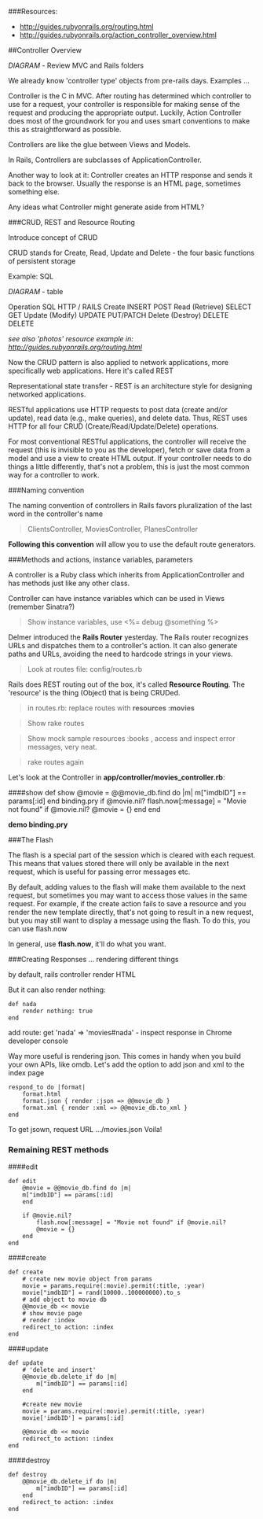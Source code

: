 ###Resources: 

- http://guides.rubyonrails.org/routing.html
- http://guides.rubyonrails.org/action_controller_overview.html
	
	
##Controller Overview

*DIAGRAM* - Review MVC and Rails folders

We already know 'controller type' objects from pre-rails days. Examples ...

Controller is the C in MVC. After routing has determined which controller to use for a request, your controller is responsible for making sense of the request and producing the appropriate output. Luckily, Action Controller does most of the groundwork for you and uses smart conventions to make this as straightforward as possible.

Controllers are like the glue between Views and Models.

In Rails, Controllers are subclasses of ApplicationController.

Another way to look at it: Controller creates an HTTP response and sends it back to the browser. Usually the response is an HTML page, sometimes something else.

Any ideas what Controller might generate aside from HTML?


###CRUD, REST and Resource Routing

Introduce concept of CRUD

CRUD stands for Create, Read, Update and Delete - the four basic functions of persistent storage 

Example: SQL

*DIAGRAM* - table

Operation			SQL	  			HTTP / RAILS
Create				INSERT	 		POST
Read (Retrieve)		SELECT			GET
Update (Modify)		UPDATE			PUT/PATCH
Delete (Destroy)	DELETE			DELETE

*see also 'photos' resource example in: http://guides.rubyonrails.org/routing.html*

Now the CRUD pattern is also applied to network applications, more specifically web applications. Here it's called REST

Representational state transfer - REST is an architecture style for designing networked applications.

RESTful applications use HTTP requests to post data (create and/or update), read data (e.g., make queries), and delete data. Thus, REST uses HTTP for all four CRUD (Create/Read/Update/Delete) operations.

For most conventional RESTful applications, the controller will receive the request (this is invisible to you as the developer), fetch or save data from a model and use a view to create HTML output. If your controller needs to do things a little differently, that's not a problem, this is just the most common way for a controller to work.

###Naming convention

The naming convention of controllers in Rails favors pluralization of the last word in the controller's name

> ClientsController, MoviesController, PlanesController

**Following this convention** will allow you to use the default route generators. 


###Methods and actions, instance variables, parameters

A controller is a Ruby class which inherits from ApplicationController and has methods just like any other class. 

Controller can have instance variables which can be used in Views (remember Sinatra?)

> Show instance variables, use <%= debug @something %>

Delmer introduced the **Rails Router** yesterday. The Rails router recognizes URLs and dispatches them to a controller's action. It can also generate paths and URLs, avoiding the need to hardcode strings in your views.

> Look at routes file: config/routes.rb

Rails does REST routing out of the box, it's called **Resource Routing**. The 'resource' is the thing (Object) that is being CRUDed. 

> in routes.rb: replace routes with 
> **resources :movies**

> Show rake routes

> Show mock sample resources :books , access and inspect error messages, very neat.

> rake routes again

Let's look at the Controller in **app/controller/movies_controller.rb**:

####show
	def show
    	@movie = @@movie_db.find do |m|
      		m["imdbID"] == params[:id]
    	end
    	binding.pry
    	if @movie.nil?
      		flash.now[:message] = "Movie not found" if @movie.nil?
      		@movie = {}
    	end
	end
	
**demo binding.pry**
	
###The Flash

The flash is a special part of the session which is cleared with each request. This means that values stored there will only be available in the next request, which is useful for passing error messages etc.

By default, adding values to the flash will make them available to the next request, but sometimes you may want to access those values in the same request. For example, if the create action fails to save a resource and you render the new template directly, that's not going to result in a new request, but you may still want to display a message using the flash. To do this, you can use flash.now

In general, use **flash.now**, it'll do what you want.

###Creating Responses … rendering different things

by default, rails controller render HTML

But it can also render nothing:

	def nada
		render nothing: true
	end	

add route: get 'nada' => 'movies#nada' - inspect response in Chrome developer console

Way more useful is rendering json. This comes in handy when you build your own APIs, like omdb. Let's add the option to add json and xml to the index page

	respond_to do |format|
    	format.html
    	format.json { render :json => @@movie_db }
    	format.xml { render :xml => @@movie_db.to_xml }
	end

To get jsown, request URL .../movies.json  Voila!

### Remaining REST methods

####edit

	def edit
   		@movie = @@movie_db.find do |m|
      	m["imdbID"] == params[:id]
    	end

    	if @movie.nil?
      		flash.now[:message] = "Movie not found" if @movie.nil?
      		@movie = {}
    	end
	end

####create

	def create
    	# create new movie object from params
    	movie = params.require(:movie).permit(:title, :year)
    	movie["imdbID"] = rand(10000..100000000).to_s
    	# add object to movie db
    	@@movie_db << movie
    	# show movie page
    	# render :index
    	redirect_to action: :index
  	end
  	
####update

	def update
    	# 'delete and insert'
    	@@movie_db.delete_if do |m|
      		m["imdbID"] == params[:id]
    	end

    	#create new movie
    	movie = params.require(:movie).permit(:title, :year)
    	movie['imdbID'] = params[:id]

    	@@movie_db << movie
    	redirect_to action: :index
	end  	

####destroy

	def destroy
    	@@movie_db.delete_if do |m|
      		m["imdbID"] == params[:id]
    	end
    	redirect_to action: :index
  	end

 
